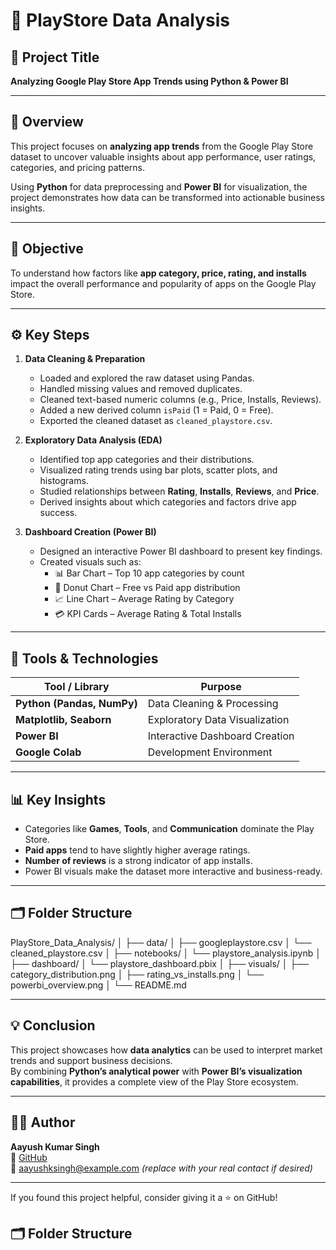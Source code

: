# 📱 PlayStore Data Analysis

## 🎯 Project Title
**Analyzing Google Play Store App Trends using Python & Power BI**

---

## 📘 Overview
This project focuses on **analyzing app trends** from the Google Play Store dataset to uncover valuable insights about app performance, user ratings, categories, and pricing patterns.

Using **Python** for data preprocessing and **Power BI** for visualization, the project demonstrates how data can be transformed into actionable business insights.

---

## 🧠 Objective
To understand how factors like **app category, price, rating, and installs** impact the overall performance and popularity of apps on the Google Play Store.

---

## ⚙️ Key Steps
1. **Data Cleaning & Preparation**
   - Loaded and explored the raw dataset using Pandas.  
   - Handled missing values and removed duplicates.  
   - Cleaned text-based numeric columns (e.g., Price, Installs, Reviews).  
   - Added a new derived column `isPaid` (1 = Paid, 0 = Free).  
   - Exported the cleaned dataset as `cleaned_playstore.csv`.

2. **Exploratory Data Analysis (EDA)**
   - Identified top app categories and their distributions.  
   - Visualized rating trends using bar plots, scatter plots, and histograms.  
   - Studied relationships between **Rating**, **Installs**, **Reviews**, and **Price**.  
   - Derived insights about which categories and factors drive app success.

3. **Dashboard Creation (Power BI)**
   - Designed an interactive Power BI dashboard to present key findings.  
   - Created visuals such as:
     - 📊 Bar Chart – Top 10 app categories by count  
     - 🍩 Donut Chart – Free vs Paid app distribution  
     - 📈 Line Chart – Average Rating by Category  
     - 💳 KPI Cards – Average Rating & Total Installs  

---

## 🧩 Tools & Technologies
| Tool / Library | Purpose |
|-----------------|----------|
| **Python (Pandas, NumPy)** | Data Cleaning & Processing |
| **Matplotlib, Seaborn** | Exploratory Data Visualization |
| **Power BI** | Interactive Dashboard Creation |
| **Google Colab** | Development Environment |

---

## 📊 Key Insights
- Categories like **Games**, **Tools**, and **Communication** dominate the Play Store.  
- **Paid apps** tend to have slightly higher average ratings.  
- **Number of reviews** is a strong indicator of app installs.  
- Power BI visuals make the dataset more interactive and business-ready.

---

## 🗂️ Folder Structure
PlayStore_Data_Analysis/
│
├── data/
│ ├── googleplaystore.csv
│ └── cleaned_playstore.csv
│
├── notebooks/
│ └── playstore_analysis.ipynb
│
├── dashboard/
│ └── playstore_dashboard.pbix
│
├── visuals/
│ ├── category_distribution.png
│ ├── rating_vs_installs.png
│ └── powerbi_overview.png
│
└── README.md

---

## 💡 Conclusion
This project showcases how **data analytics** can be used to interpret market trends and support business decisions.  
By combining **Python’s analytical power** with **Power BI’s visualization capabilities**, it provides a complete view of the Play Store ecosystem.

---

## 👨‍💻 Author
**Aayush Kumar Singh**  
🔗 [GitHub](https://github.com/Aayush9-spec)  
📧 aayushksingh@example.com *(replace with your real contact if desired)*  

---

If you found this project helpful, consider giving it a ⭐ on GitHub!


## 🗂️ Folder Structure
